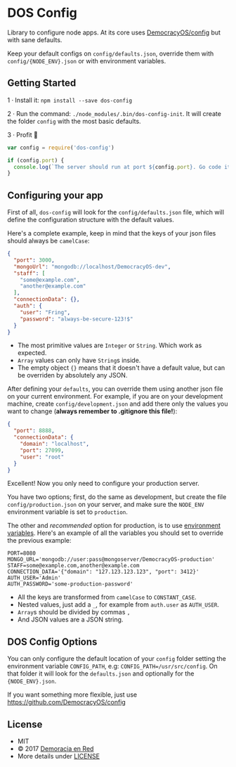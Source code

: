# DOS Config

Library to configure node apps. At its core uses [DemocracyOS/config](https://github.com/DemocracyOS/config) but with sane defaults.

Keep your default configs on `config/defaults.json`, override them with `config/{NODE_ENV}.json` or with environment variables.

## Getting Started

1 · Install it: `npm install --save dos-config`

2 · Run the command: `./node_modules/.bin/dos-config-init`. It will create the folder `config` with the most basic defaults.

3 · Profit 🙌

```javascript
var config = require('dos-config')

if (config.port) {
  console.log(`The server should run at port ${config.port}. Go code it now.`)
}
```

## Configuring your app

First of all, `dos-config` will look for the `config/defaults.json` file, which will define the configuration structure with the default values.

Here's a complete example, keep in mind that the keys of your json files should always be `camelCase`:

```json
{
  "port": 3000,
  "mongoUrl": "mongodb://localhost/DemocracyOS-dev",
  "staff": [
    "some@example.com",
    "another@example.com"
  ],
  "connectionData": {},
  "auth": {
    "user": "Fring",
    "password": "always-be-secure-123!$"
  }
}
```

* The most primitive values are `Integer` or `String`. Which work as expected.
* `Array` values can only have `String`s inside.
* The empty object `{}` means that it doesn't have a default value, but can be overriden by absolutely any JSON.

After defining your `defaults`, you can override them using another json file on your current environment. For example, if you are on your development machine, create `config/development.json` and add there only the values you want to change (**always remember to .gitignore this file!**):

```json
{
  "port": 8888,
  "connectionData": {
    "domain": "localhost",
    "port": 27099,
    "user": "root"
  }
}
```

Excellent! Now you only need to configure your production server.

You have two options; first, do the same as development, but create the file `config/production.json` on your server, and make sure the `NODE_ENV` environment variable is set to `production`.

The other and *recommended* option for production, is to use [environment variables](https://en.wikipedia.org/wiki/Environment_variable). Here's an example of all the variables you should set to override the previous example:

```
PORT=8080
MONGO_URL='mongodb://user:pass@mongoserver/DemocracyOS-production'
STAFF=some@example.com,another@example.com
CONNECTION_DATA='{"domain": "127.123.123.123", "port": 3412}'
AUTH_USER='Admin'
AUTH_PASSWORD='some-production-password'
```

* All the keys are transformed from `camelCase` to `CONSTANT_CASE`.
* Nested values, just add a `_`, for example from `auth.user` as `AUTH_USER`.
* `Array`s should be divided by commas `,`
* And JSON values are a JSON string.

## DOS Config Options

You can only configure the default location of your `config` folder setting the environment variable `CONFIG_PATH`, e.g: `CONFIG_PATH=/usr/src/config`. On that folder it will look for the `defaults.json` and optionally for the `{NODE_ENV}.json`.

If you want something more flexible, just use https://github.com/DemocracyOS/config

## License
* MIT
* © 2017 [Demoracia en Red](http://democraciaenred.org)
* More details under [LICENSE](https://github.com/DemocracyOS/config/blob/master/LICENSE)
